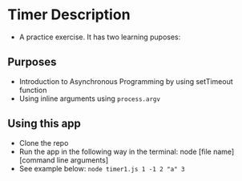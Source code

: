# Timer Description
* A practice exercise. It has two learning puposes:

## Purposes
* Introduction to Asynchronous Programming by using setTimeout function
* Using inline arguments using `process.argv`

## Using this app
* Clone the repo
* Run the app in the following way in the terminal: node [file name] [command line arguments]
* See example below:
`node timer1.js 1 -1 2 "a" 3`